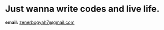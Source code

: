 # Just wanna write codes and live life.

**email:** [zenerbogyah7@gmail.com](zenerbogyah7@gmail.com)

<!---
Zena4L/Zena4L is a ✨ special ✨ repository because its `README.md` (this file) appears on your GitHub profile.
You can click the Preview link to take a look at your changes.
--->
